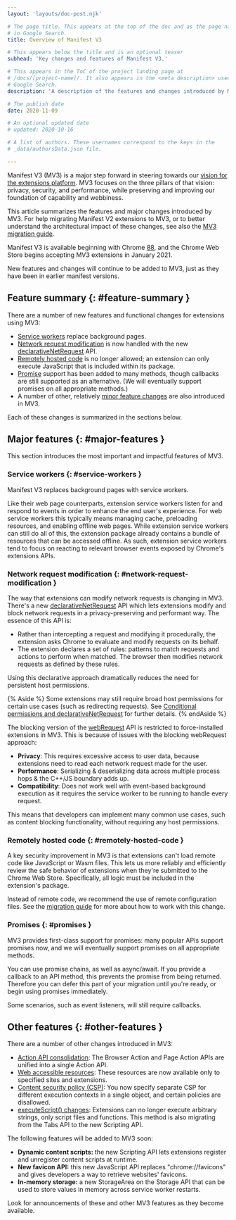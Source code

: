 ```yaml
---
layout: 'layouts/doc-post.njk'

# The page title. This appears at the top of the doc and as the page name
# in Google Search.
title: Overview of Manifest V3

# This appears below the title and is an optional teaser
subhead: 'Key changes and features of Manifest V3.'

# This appears in the ToC of the project landing page at
# /docs/[project-name]/. It also appears in the <meta description> used in
# Google Search.
description: 'A description of the features and changes introduced by Manifest V3.'

# The publish date
date: 2020-11-09

# An optional updated date
# updated: 2020-10-16

# A list of authors. These usernames correspond to the keys in the
# _data/authorsData.json file.

---
```


Manifest V3 (MV3) is a major step forward in steering towards our
[vision for the extensions platform](/docs/extensions/mv3/intro/platform-vision/).
MV3 focuses on the three pillars of that vision: privacy, security, and
performance, while preserving and improving our foundation of capability and
webbiness.

This article summarizes the features and major changes introduced by MV3. For
help migrating Manifest V2 extensions to MV3, or to better understand the
architectural impact of these changes, see also the [MV3 migration
guide](/docs/extensions/mv3/intro/mv3-migration/).

Manifest V3 is available beginning with Chrome
[88](https://chromiumdash.appspot.com/schedule), and the Chrome Web Store
begins accepting MV3 extensions in January 2021.

New features and changes will continue to be added to MV3, just as they have
been in earlier manifest versions.


## Feature summary {: #feature-summary }

There are a number of new features and functional changes for extensions using
MV3:

* [Service workers](#service-workers) replace background pages.
* [Network request modification](#network-request-modification) is now handled with the new [declarativeNetRequest](/docs/extensions/reference/declarativeNetRequest) API.
* [Remotely hosted code](#remotely-hosted-code) is no longer allowed; an extension can only execute JavaScript that is included within its package.
* [Promise](#promises) support has been added to many methods, though callbacks are still supported as an alternative. (We will eventually support promises on all appropriate methods.)
* A number of other, relatively [minor feature changes](#other-features) are also introduced in MV3.

Each of these changes is summarized in the sections below.


## Major features {: #major-features }

This section introduces the most important and impactful features of MV3.


### Service workers {: #service-workers }

Manifest V3 replaces background pages with service workers.

Like their web page counterparts, extension service workers listen for and
respond to events in order to enhance the end user's experience. For web
service workers this typically means managing cache, preloading resources, and
enabling offline web pages. While extension service workers can still do all of
this, the extension package already contains a bundle of resources that can be
accessed offline. As such, extension service workers tend to focus on reacting
to relevant browser events exposed by Chrome's extensions APIs.


### Network request modification {: #network-request-modification }

The way that extensions can modify network requests is changing in MV3. There's
a new [declarativeNetRequest](/docs/extensions/reference/declarativeNetRequest)
API which lets extensions modify and block network requests in a
privacy-preserving and performant way. The essence of this API is:

*   Rather than intercepting a request and modifying it procedurally, the extension asks Chrome to evaluate and modify requests on its behalf.
*   The extension declares a set of rules: patterns to match requests and actions to perform when matched. The browser then modifies network requests as defined by these rules.

Using this declarative approach dramatically reduces the need for persistent host permissions.

{% Aside %}
Some extensions may still require broad host permissions for certain use cases
(such as redirecting requests). See [Conditional permissions and
declarativeNetRequest](/docs/extensions/mv3/intro/mv3-migration#declarativenetrequest-conditional-perms)
for further details.
{% endAside %}

The blocking version of the
[webRequest](/docs/extensions/reference/webRequest)
API is restricted to force-installed extensions in MV3. This is because of
issues with the blocking webRequest approach:

*   **Privacy**: This requires excessive access to user data, because extensions need to read each network request made for the user.
*   **Performance**: Serializing & deserializing data across multiple process hops & the C++/JS boundary adds up.
*   **Compatibility**: Does not work well with event-based background execution as it requires the service worker to be running to handle every request.

This means that developers can implement many common use cases, such as content
blocking functionality, without requiring any host permissions.


### Remotely hosted code {: #remotely-hosted-code }

A key security improvement in MV3 is that extensions can't load remote code
like JavaScript or Wasm files. This lets us more reliably and efficiently
review the safe behavior of extensions when they're submitted to the Chrome Web
Store. Specifically, all logic must be included in the extension's package.

Instead of remote code, we recommend the use of remote configuration files. See
the [migration guide](/docs/extensions/mv3/intro/mv3-migration#remotely-hosted-code)
for more about how to work with this change.


### Promises {: #promises }

MV3 provides first-class support for promises: many popular APIs support
promises now, and we will eventually support promises on all appropriate
methods.

You can use promise chains, as well as async/await. If you provide a callback
to an API method, this prevents the promise from being returned. Therefore you
can defer this part of your migration until you're ready, or begin using
promises immediately.

Some scenarios, such as event listeners, will still require callbacks.


## Other features {: #other-features }

There are a number of other changes introduced in MV3:

* [Action API consolidation](/docs/extensions/mv3/intro/mv3-migration#action-api-unification):
  The Browser Action and Page Action APIs are unified into a single Action API.
* [Web accessible resources](/docs/extensions/mv3/intro/mv3-migration#web-accessible-resources): These resources are now available only to specified sites and extensions.
* [Content security policy (CSP)](/docs/extensions/mv3/intro/mv3-migration#content-security-policy): You now specify separate CSP for different execution contexts in a single object, and certain policies are disallowed.
* [executeScript() changes](/docs/extensions/mv3/intro/mv3-migration#executing-arbitrary-strings): Extensions can no longer execute arbitrary strings, only script files and functions. This method is also migrating from the Tabs API to the new Scripting API.

The following features will be added to MV3 soon:

* **Dynamic content scripts:** the new Scripting API lets extensions register and unregister content scripts at runtime.
* **New favicon API:** this new JavaScript API replaces "chrome://favicons" and gives  developers a way to retrieve websites' favicons.
* **In-memory storage:** a new StorageArea on the Storage API that can be used to store values in memory across service worker restarts.

Look for announcements of these and other MV3 features as they become available.
